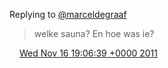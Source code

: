 Replying to [@marceldegraaf](https://twitter.com/marceldegraaf/status/136567005636595713)

> welke sauna? En hoe was ie?

<img src="../../media/tweet.ico" width="12" /> [Wed Nov 16 19:06:39 +0000 2011](https://twitter.com/DromerDenker/status/136882892562378755)